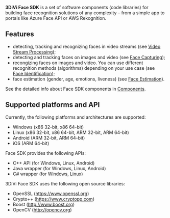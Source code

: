 **3DiVi Face SDK** is a set of software components (code libraries) for building face recognition solutions of any complexity – from a simple app to portals like Azure Face API or AWS Rekognition.

## Features

* detecting, tracking and recognizing faces in video streams (see [Video Stream Processing](docs/development/video_stream_processing.md));
* detecting and tracking faces on images and video (see [Face Capturing](docs/development/face_capturing.md));
* recongizing faces on images and video. You can use different recognition methods (algorithms) depending on your use case (see [Face Identification](docs/development/face_identification.md));
* face estimation (gender, age, emotions, liveness) (see [Face Estimation](docs/development/face_estimation.md)).

See the detailed info about Face SDK components in [Components](docs/components.md).

## Supported platforms and API

Currently, the following platforms and architectures are supported:

* Windows (x86 32-bit, x86 64-bit)
* Linux (x86 32-bit, x86 64-bit, ARM 32-bit, ARM 64-bit)
* Android (ARM 32-bit, ARM 64-bit)
* iOS (ARM 64-bit)

Face SDK provides the following APIs:

* C++ API (for Windows, Linux, Android)
* Java wrapper (for Windows, Linux, Android)
* C# wrapper (for Windows, Linux)

3DiVi Face SDK uses the following open source libraries:

* OpenSSL (https://www.openssl.org)
* Crypto++ (https://www.cryptopp.com)
* Boost (http://www.boost.org)
* OpenCV (http://opencv.org)
